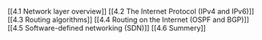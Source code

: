 [[4.1 Network layer overview]]
[[4.2 The Internet Protocol (IPv4 and IPv6)]]
[[4.3 Routing algorithms]]
[[4.4 Routing on the Internet (OSPF and BGP)]]
[[4.5 Software-defined networking (SDN)]]
[[4.6 Summery]]
